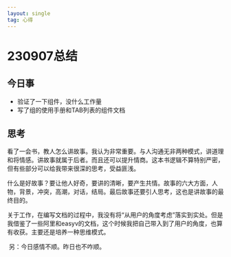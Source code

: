 ```yaml
---
layout: single
tag: 心得
---
```


# 230907总结

## 今日事

- 验证了一下组件，没什么工作量
- 写了组的使用手册和TAB列表的组件文档

## 思考

​		看了一会书，教人怎么讲故事。我认为非常重要。与人沟通无非两种模式，讲道理和将情感。讲故事就属于后者。而且还可以提升情商。这本书逻辑不算特别严密，但有些部分可以给我带来很深的思考，受益匪浅。

​		什么是好故事？要让他人好奇，要讲的清晰，要产生共情。故事的六大方面，人物，背景，冲突，高潮，对话，结局。最后故事还要引人思考，这也是讲故事的最终目的。

​		关于工作，在编写文档的过程中，我没有将“从用户的角度考虑”落实到实处。但是我借鉴了一些阿里和easyv的文档，这个时候我把自己带入到了用户的角度，也算有收获。主要还是培养一种思维模式。

​		另：今日感情不顺。昨日也不咋顺。